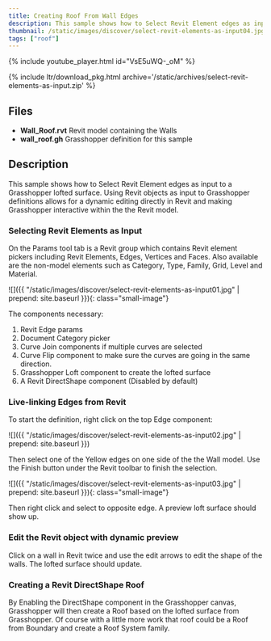```yaml
---
title: Creating Roof From Wall Edges
description: This sample shows how to Select Revit Element edges as input to a Grasshopper lofted surface. Using Revit objects as input to Grasshopper definitions allows for a dynamic editing directly in Revit and making Grasshopper interactive within the the Revit model
thumbnail: /static/images/discover/select-revit-elements-as-input04.jpg
tags: ["roof"]
---
```


<!-- intro video -->
{% include youtube_player.html id="VsE5uWQ-_oM" %}

{% include ltr/download_pkg.html archive='/static/archives/select-revit-elements-as-input.zip' %}


## Files

- **Wall_Roof.rvt** Revit model containing the Walls
- **wall_roof.gh** Grasshopper definition for this sample

## Description

This sample shows how to Select Revit Element edges as input to a Grasshopper lofted surface. Using Revit objects as input to Grasshopper definitions allows for a dynamic editing directly in Revit and making Grasshopper interactive within the the Revit model.

### Selecting Revit Elements as Input
On the Params tool tab is a Revit group which contains Revit element pickers including Revit Elements, Edges, Vertices and Faces.  Also available are the non-model elements such as Category, Type, Family, Grid, Level and Material.

![]({{ "/static/images/discover/select-revit-elements-as-input01.jpg" | prepend: site.baseurl }}){: class="small-image"}

The components necessary:
1. Revit Edge params
1. Document Category picker
1. Curve Join components if multiple curves are selected
1. Curve Flip component to make sure the curves are going in the same direction.
1. Grasshopper Loft component to create the lofted surface
1. A Revit DirectShape component (Disabled by default)

### Live-linking Edges from Revit

To start the definition, right click on the top Edge component: 

![]({{ "/static/images/discover/select-revit-elements-as-input02.jpg" | prepend: site.baseurl }})

Then select one of the Yellow edges on one side of the the Wall model. Use the Finish button under the Revit toolbar to finish the selection.

![]({{ "/static/images/discover/select-revit-elements-as-input03.jpg" | prepend: site.baseurl }}){: class="small-image"}

Then right click and select to opposite edge. A preview loft surface should show up.

### Edit the Revit object with dynamic preview

Click on a wall in Revit twice and use the edit arrows to edit the shape of the walls. The lofted surface should update.

### Creating a Revit DirectShape Roof

By Enabling the DirectShape component in the Grasshopper canvas, Grasshopper will then create a Roof based on the lofted surface from Grasshopper. Of course with a little more work that roof could be a Roof from Boundary and create a Roof System family.